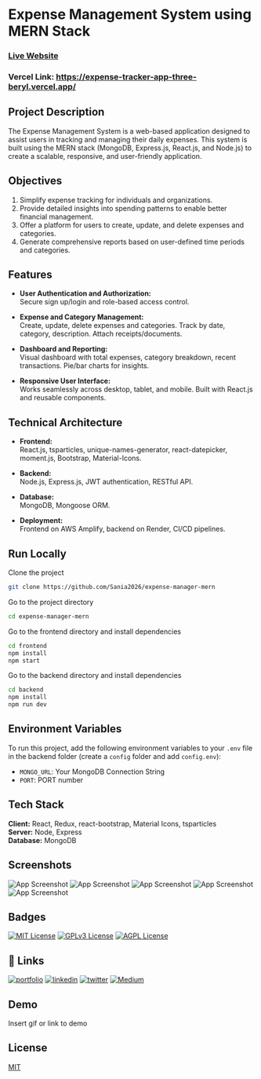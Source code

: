 # Expense Management System using MERN Stack

### [Live Website](https://main.d1sj7cd70hlter.amplifyapp.com/)

### Vercel Link: https://expense-tracker-app-three-beryl.vercel.app/

## Project Description

The Expense Management System is a web-based application designed to assist users in tracking and managing their daily expenses. This system is built using the MERN stack (MongoDB, Express.js, React.js, and Node.js) to create a scalable, responsive, and user-friendly application.

## Objectives

1. Simplify expense tracking for individuals and organizations.
2. Provide detailed insights into spending patterns to enable better financial management.
3. Offer a platform for users to create, update, and delete expenses and categories.
4. Generate comprehensive reports based on user-defined time periods and categories.

## Features

- **User Authentication and Authorization:**  
  Secure sign up/login and role-based access control.

- **Expense and Category Management:**  
  Create, update, delete expenses and categories. Track by date, category, description. Attach receipts/documents.

- **Dashboard and Reporting:**  
  Visual dashboard with total expenses, category breakdown, recent transactions. Pie/bar charts for insights.

- **Responsive User Interface:**  
  Works seamlessly across desktop, tablet, and mobile. Built with React.js and reusable components.

## Technical Architecture

- **Frontend:**  
  React.js, tsparticles, unique-names-generator, react-datepicker, moment.js, Bootstrap, Material-Icons.

- **Backend:**  
  Node.js, Express.js, JWT authentication, RESTful API.

- **Database:**  
  MongoDB, Mongoose ORM.

- **Deployment:**  
  Frontend on AWS Amplify, backend on Render, CI/CD pipelines.

## Run Locally

Clone the project

```bash
git clone https://github.com/Sania2026/expense-manager-mern
```

Go to the project directory

```bash
cd expense-manager-mern
```

Go to the frontend directory and install dependencies

```bash
cd frontend
npm install
npm start
```

Go to the backend directory and install dependencies

```bash
cd backend
npm install
npm run dev
```

## Environment Variables

To run this project, add the following environment variables to your `.env` file in the backend folder (create a `config` folder and add `config.env`):

- `MONGO_URL`: Your MongoDB Connection String
- `PORT`: PORT number

## Tech Stack

**Client:** React, Redux, react-bootstrap, Material Icons, tsparticles  
**Server:** Node, Express  
**Database:** MongoDB

## Screenshots

![App Screenshot](https://i.postimg.cc/6qLR3WNt/Expense-Management-System-Brave-19-04-2023-11-08-53.png)
![App Screenshot](https://i.postimg.cc/DynLNXqZ/Expense-Management-System-Brave-19-04-2023-11-08-59.png)
![App Screenshot](https://i.postimg.cc/Dy6L3wgc/Expense-Management-System-Brave-19-04-2023-11-15-46.png)
![App Screenshot](https://i.postimg.cc/13YF47bn/Expense-Management-System-Brave-19-04-2023-11-15-54.png)
![App Screenshot](https://i.postimg.cc/rwpWV2Z2/Expense-Management-System-Brave-19-04-2023-11-16-01.png)

## Badges

[![MIT License](https://img.shields.io/badge/License-MIT-green.svg)](https://choosealicense.com/licenses/mit/)
[![GPLv3 License](https://img.shields.io/badge/License-GPL%20v3-yellow.svg)](https://opensource.org/licenses/)
[![AGPL License](https://img.shields.io/badge/license-AGPL-blue.svg)](http://www.gnu.org/licenses/agpl-3.0)

## 🔗 Links
[![portfolio](https://img.shields.io/badge/my_portfolio-000?style=for-the-badge&logo=ko-fi&logoColor=white)](https://github.com/Sania2026/)
[![linkedin](https://img.shields.io/badge/linkedin-0A66C2?style=for-the-badge&logo=linkedin&logoColor=white)](https://www.linkedin.com/in/sania-yadav-948281359)
[![twitter](https://img.shields.io/badge/twitter-1DA1F2?style=for-the-badge&logo=twitter&logoColor=white)](https://twitter.com/)
[![Medium](https://img.shields.io/badge/medium-1DA1F2?style=for-the-badge&logo=medium&logoColor=black)](https://medium.com/@sania.yadav)

## Demo

Insert gif or link to demo

## License

[MIT](https://choosealicense.com/licenses/mit/)